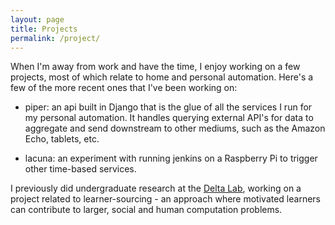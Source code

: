 ```yaml
---
layout: page
title: Projects
permalink: /project/
---
```


When I'm away from work and have the time, I enjoy working on a few projects, most of which relate to home and personal automation. Here's a few of the more recent ones that I've been working on:

- piper: an api built in Django that is the glue of all the services I run for my personal automation. It handles querying external API's for data to aggregate and send downstream to other mediums, such as the Amazon Echo, tablets, etc.

- lacuna: an experiment with running jenkins on a Raspberry Pi to trigger other time-based services.

I previously did undergraduate research at the [Delta Lab][delta-lab], working on a project related to learner-sourcing - an approach where motivated learners can contribute to larger, social and human computation problems.


[delta-lab]: http://delta.northwestern.edu/
